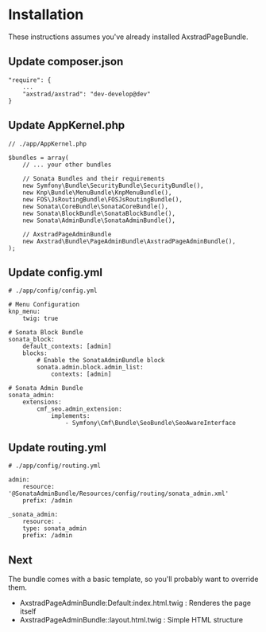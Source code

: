 # Installation

These instructions assumes you've already installed AxstradPageBundle.

## Update composer.json
```
"require": {
    ...
    "axstrad/axstrad": "dev-develop@dev"
}
```

## Update AppKernel.php
```
// ./app/AppKernel.php

$bundles = array(
    // ... your other bundles

    // Sonata Bundles and their requirements
    new Symfony\Bundle\SecurityBundle\SecurityBundle(),
    new Knp\Bundle\MenuBundle\KnpMenuBundle(),
    new FOS\JsRoutingBundle\FOSJsRoutingBundle(),
    new Sonata\CoreBundle\SonataCoreBundle(),
    new Sonata\BlockBundle\SonataBlockBundle(),
    new Sonata\AdminBundle\SonataAdminBundle(),

    // AxstradPageAdminBundle
    new Axstrad\Bundle\PageAdminBundle\AxstradPageAdminBundle(),
);
```

## Update config.yml
```
# ./app/config/config.yml

# Menu Configuration
knp_menu:
    twig: true

# Sonata Block Bundle
sonata_block:
    default_contexts: [admin]
    blocks:
        # Enable the SonataAdminBundle block
        sonata.admin.block.admin_list:
            contexts: [admin]

# Sonata Admin Bundle
sonata_admin:
    extensions:
        cmf_seo.admin_extension:
            implements:
                - Symfony\Cmf\Bundle\SeoBundle\SeoAwareInterface
```

## Update routing.yml
```
# ./app/config/routing.yml

admin:
    resource: '@SonataAdminBundle/Resources/config/routing/sonata_admin.xml'
    prefix: /admin

_sonata_admin:
    resource: .
    type: sonata_admin
    prefix: /admin
```

## Next
The bundle comes with a basic template, so you'll probably want to override them.

 * AxstradPageAdminBundle:Default:index.html.twig : Renderes the page itself
 * AxstradPageAdminBundle::layout.html.twig : Simple HTML structure
